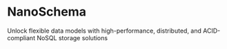 # NanoSchema
Unlock flexible data models with high-performance, distributed, and ACID-compliant NoSQL storage solutions
